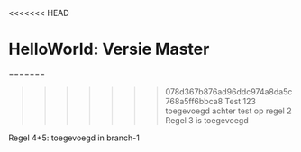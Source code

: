 <<<<<<< HEAD
# HelloWorld: Versie Master
=======
>>>>>>> 078d367b876ad96ddc974a8da5c768a5ff6bbca8
Test 123 toegevoegd achter test op regel 2
Regel 3 is toegevoegd

Regel 4+5: toegevoegd in branch-1
